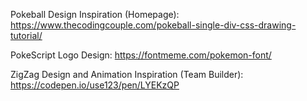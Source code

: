 Pokeball Design Inspiration (Homepage): 
https://www.thecodingcouple.com/pokeball-single-div-css-drawing-tutorial/

PokeScript Logo Design:
https://fontmeme.com/pokemon-font/

ZigZag Design and Animation Inspiration (Team Builder):
https://codepen.io/use123/pen/LYEKzQP